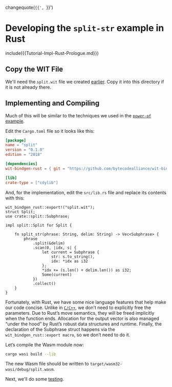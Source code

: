 changequote(`{{', `}}')
# Developing the `split-str` example in Rust

include({{Tutorial-Impl-Rust-Prologue.md}})
## Copy the WIT File

We'll need the `split.wit` file we created [earlier](Tutorial-WIT-Split.md).  Copy it into this directory if it is not already there.

## Implementing and Compiling

Much of this will be similar to the techniques we used in the [`power-of` example](Tutorial-Impl-Rust-Power.md).

Edit the `Cargo.toml` file so it looks like this:

```toml
[package]
name = "split"
version = "0.1.0"
edition = "2018"

[dependencies]
wit-bindgen-rust = { git = "https://github.com/bytecodealliance/wit-bindgen.git", rev = "60e3c5b41e616fee239304d92128e117dd9be0a7" }

[lib]
crate-type = ["cdylib"]
```

And, for the implementation, edit the `src/lib.rs` file and replace its contents with this:

```rust,noplayground
wit_bindgen_rust::export!("split.wit");
struct Split;
use crate::split::Subphrase;

impl split::Split for Split {

    fn split_str(phrase: String, delim: String) -> Vec<Subphrase> {
        phrase
            .split(&delim)
            .scan(0, |idx, s| {
                let current = Subphrase {
                    str: s.to_string(),
                    idx: *idx as i32
                };
                *idx += (s.len() + delim.len()) as i32;
                Some(current)
            })
            .collect()
    }
} 
```

Fortunately, with Rust, we have some nice language features that help make our code concise. Unlike in [`C/C++`](Tutorial-Impl-CPP-Split.md), we don’t need to explicitly free the parameters. Due to Rust’s move semantics, they will be freed implicitly when the function ends. Allocation for the output vector is also managed “under the hood” by Rust’s robust data structures and runtime. Finally, the declaration of the Subphrase struct happens via the `wit_bindgen_rust::export macro`, so we don’t need to do it.

Let’s compile the Wasm module now:

```bash
cargo wasi build --lib
```

The new Wasm file should be written to `target/wasm32-wasi/debug/split.wasm`.

Next, we'll do some [testing](Tutorial-Test-Split.md).


